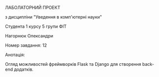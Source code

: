 ЛАБОЛАТОРНИЙ ПРОЕКТ

з дисципліни "Уведення в комп'ютерні науки"

Студента 1 курсу 5 групи ФІТ

Нагорнюк Олександри 

Номер завдання: 12

Анотація:

Огляд можливостей фреймворків Flask та Django для створення back-end додатків.
